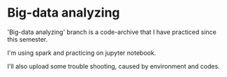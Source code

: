 # Big-data analyzing

'Big-data analyzing' branch is a code-archive that I have practiced since this semester.

I'm using spark and practicing on jupyter notebook.

I'll also upload some trouble shooting, caused by environment and codes.
